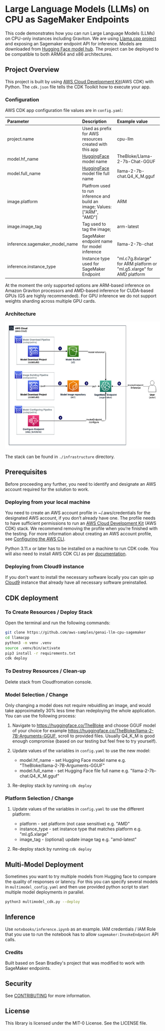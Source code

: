 # Large Language Models (LLMs) on CPU as SageMaker Endpoints

This code demonstrates how you can run Large Language Models (LLMs) on CPU-only instances including Graviton. We are using [Llama.cpp project](https://github.com/ggerganov/llama.cpp) and exposing an Sagemaker endpoint API for inference. Models are downloaded from [Hugging Face model hub](https://huggingface.co/models).
The project can be deployed to be compatible to both ARM64 and x86 architectures. 

## Project Overview

This project is built by using [AWS Cloud Development Kit](https://aws.amazon.com/cdk/)(AWS CDK)  with Python.
The `cdk.json` file tells the CDK Toolkit how to execute your app.

### Configuration

AWS CDK app configuration file values are in `config.yaml`:

| Parameter | Description | Example value | 
| :---    | :---    | :---    |
| project.name | Used as prefix for AWS resources created with this app | cpu-llm |
| model.hf_name | [HuggingFace](https://huggingface.co) model name | TheBloke/Llama-2-7b-Chat-GGUF |
| model.full_name | [HuggingFace](https://huggingface.co) model file full name | llama-2-7b-chat.Q4_K_M.gguf |
| image.platform | Platfrom used to run inference and build an image; Values: ["ARM", "AMD"]  | ARM |
| image.image_tag | Tag used to tag the image; | arm-latest |
| inference.sagemaker_model_name | SageMaker endpoint name for model inference | llama-2-7b-chat |
| inference.instance_type | Instance type used for SageMaker Endpoint | "ml.c7g.8xlarge" for ARM platform or "ml.g5.xlarge" for AMD platform |

At the moment the only supported options are ARM-based inference on Amazon Graviton processors and AMD-based inference for CUDA-based GPUs (G5 are highly recommended). For GPU inference we do not support weights sharding across multiple GPU cards.  

### Architecture

![architecture diagram](images/project-architecture-diagram.jpg)

The stack can be found in `./infrastructure` directory.

## Prerequisites

Before proceeding any further, you need to identify and designate an AWS account required for the solution to work. 

### Deploying from your local machine

You need to create an AWS account profile in ~/.aws/credentials for the designated AWS account, if you don’t already have one. The profile needs to have sufficient permissions to run an [AWS Cloud Development Kit](https://aws.amazon.com/cdk/) (AWS CDK) stack. We recommend removing the profile when you’re finished with the testing. For more information about creating an AWS account profile, see [Configuring the AWS CLI](https://docs.aws.amazon.com/cli/latest/userguide/cli-chap-configure.html). 

Python 3.11.x or later has to be installed on a machine to run CDK code. 
You will also need to install AWS CDK CLI as per [documentation](https://docs.aws.amazon.com/cdk/v2/guide/getting_started.html).

### Deploying from Cloud9 instance

If you don't want to install the necessary software locally you can spin up [Cloud9](https://docs.aws.amazon.com/cloud9/latest/user-guide/create-environment-main.html) instance that already have all necessary software preinstalled. 

## CDK deployment 
### To Create Resources / Deploy Stack

Open the terminal and run the following commands:

```bash
git clone https://github.com/aws-samples/genai-llm-cpu-sagemaker
cd llamacpp
python3 -m venv .venv
source .venv/bin/activate
pip3 install -r requirements.txt
cdk deploy
```

### To Destroy Resources / Clean-up

Delete stack from Cloudfromation console.

### Model Selection / Change

Only changing a model does not require rebuidling an image, and would take approximatelly 30% less time than redeploying the whole application. You can use the following process:

1. Navigate to https://huggingface.co/TheBloke and choose GGUF model of your choice for example https://huggingface.co/TheBloke/llama-2-7B-Arguments-GGUF, scroll to provided files. Usually Q4_K_M is good enough compromise (based on our testing but feel free to try yourself).

2. Update values of the variables in `config.yaml` to use the new model:
    * model.hf_name - set Hugging Face model name e.g. "TheBloke/llama-2-7B-Arguments-GGUF"
    * model.full_name - set Hugging Face file full name e.g. "llama-2-7b-chat.Q4_K_M.gguf"

3. Re-deploy stack by running `cdk deploy`

### Platform Selection / Change

1. Update values of the variables in `config.yaml` to use the different platform:
    * platform      - set platform (not case sensitive) e.g. "AMD"
    * instance_type - set instance type that matches platform e.g. "ml.g5.xlarge"
    * image_tag     - (optional) update image tag e.g. "amd-latest"

2. Re-deploy stack by running `cdk deploy` 


## Multi-Model Deployment

Sometimes you want to try multiple models from Hugging face to compare the quality of responses or latency. For this you can specify several models in `multimodel_config.yaml` and then use provided python script to start multiple model deployments in parallel.

```bash
python3 multimodel_cdk.py --deploy
```

## Inference

Use `notebooks/inference.ipynb` as an example. IAM credentials / IAM Role that you use to run the notebook has to allow `sagemaker:InvokeEndpoint` API calls. 

### Credits

Built based on Sean Bradley's project that was modified to work with SageMaker endpoints.

## Security

See [CONTRIBUTING](CONTRIBUTING.md#security-issue-notifications)  for more information.

## License

This library is licensed under the MIT-0 License. See the LICENSE file.

